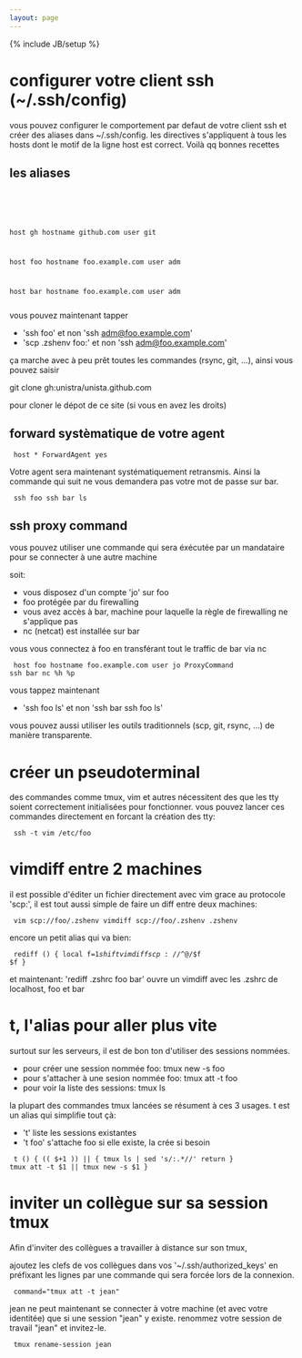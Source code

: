 ```yaml
---
layout: page
---
```

{% include JB/setup %}

# configurer votre client ssh (~/.ssh/config)

vous pouvez configurer le comportement par defaut de votre client ssh et créer
des aliases dans ~/.ssh/config. les directives s'appliquent à tous les hosts
dont le motif de la ligne host est correct. Voilà qq bonnes recettes

## les aliases

<code><pre>
</pre></code>

<code><pre>

host gh
hostname github.com
user git

host foo
hostname foo.example.com
user adm

host bar
hostname foo.example.com
user adm
</pre></code>

vous pouvez maintenant tapper 

* 'ssh foo' et non 'ssh adm@foo.example.com'
* 'scp .zshenv foo:' et non 'ssh adm@foo.example.com'

ça marche avec à peu prêt toutes les commandes (rsync, git, …), ainsi vous
pouvez saisir 

git clone gh:unistra/unista.github.com

pour cloner le dépot de ce site (si vous en avez les droits)

## forward  systèmatique de votre agent

<code><pre>
host *
ForwardAgent yes
</pre></code>

Votre agent sera maintenant systématiquement retransmis. Ainsi la commande qui
suit ne vous demandera pas votre mot de passe sur bar.

<code><pre>
ssh foo ssh bar ls
</pre></code>

## ssh proxy command

vous pouvez utiliser une commande qui sera éxécutée par un mandataire pour se connecter à une autre machine

soit:

* vous disposez d'un compte 'jo' sur foo
* foo protégée par du firewalling
* vous avez accès à bar, machine pour laquelle la règle de firewalling ne s'applique pas
* nc (netcat) est installée sur bar

vous vous connectez à foo en transférant tout le traffic de bar via nc

<code><pre>
host foo
hostname foo.example.com
user jo
ProxyCommand ssh bar nc %h %p
</pre></code>

vous tappez maintenant

* 'ssh foo ls' et non 'ssh bar ssh foo ls'

vous pouvez aussi utiliser les outils traditionnels (scp, git, rsync, …) de manière transparente.

# créer un pseudoterminal

des commandes comme tmux, vim et autres nécessitent des que les tty soient correctement initialisées pour fonctionner. vous pouvez lancer ces commandes directement en forcant la création des tty:

<code><pre>
ssh -t vim /etc/foo
</pre></code>

# vimdiff entre 2 machines

il est possible d'éditer un fichier directement avec vim grace au protocole 'scp:', il est tout aussi simple de faire un diff entre deux machines:

<code><pre>
vim scp://foo/.zshenv
vimdiff scp://foo/.zshenv .zshenv
</pre></code>

encore un petit alias qui va bien:

<code><pre>
rediff () {
        local f=$1
        shift
        vimdiff scp://$^@/$f $f
}
</pre></code>

et maintenant: 'rediff .zshrc foo bar' ouvre un vimdiff avec les .zshrc de localhost, foo et bar

# t, l'alias pour aller plus vite

surtout sur les serveurs, il est de bon ton d'utiliser des sessions nommées.

* pour créer une session nommée foo:  tmux new -s foo
* pour s'attacher à une sesion nommée foo: tmux att -t foo
* pour voir la liste des sessions: tmux ls

la plupart des commandes tmux lancées se résument à ces 3 usages. t est un alias qui simplifie tout çà:

* 't' liste les sessions existantes
* 't foo' s'attache foo si elle existe, la crée si besoin

<code><pre>
t () {
    (( $+1 )) || {
        tmux ls | sed 's/:.*//'
        return
    }
    tmux att -t $1 ||
        tmux new -s $1
}
</pre></code>

# inviter un collègue sur sa session tmux

Afin d'inviter des collègues a travailler à distance sur son tmux,

ajoutez les clefs de vos collègues dans vos '~/.ssh/authorized_keys'
en préfixant les lignes par une commande qui sera forcée lors de la connexion.

<code><pre>
command="tmux att -t jean" 
</pre></code>

jean ne peut maintenant se connecter à votre machine (et avec votre identitée) que si une session "jean" y existe. renommez votre session de travail "jean" et invitez-le.

<code><pre>
tmux rename-session jean
</pre></code>

